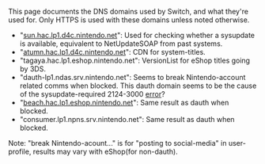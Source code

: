 This page documents the DNS domains used by Switch, and what they're
used for. Only HTTPS is used with these domains unless noted otherwise.

  - "[sun.hac.lp1.d4c.nintendo.net](NIM%20Services.md "wikilink")": Used
    for checking whether a sysupdate is available, equivalent to
    NetUpdateSOAP from past systems.
  - "[atumn.hac.lp1.d4c.nintendo.net](NIM%20Services.md "wikilink")":
    CDN for system-titles.
  - "tagaya.hac.lp1.eshop.nintendo.net": VersionList for eShop titles
    going by 3DS.
  - "dauth-lp1.ndas.srv.nintendo.net": Seems to break Nintendo-account
    related comms when blocked. This dauth domain seems to be the cause
    of the sysupdate-required 2124-3000
    [error](Error%20codes.md "wikilink")?
  - "[beach.hac.lp1.eshop.nintendo.net](NIM%20Services.md "wikilink")":
    Same result as dauth when blocked.
  - "consumer.lp1.npns.srv.nintendo.net": Same result as dauth when
    blocked.

Note: "break Nintendo-acount..." is for "posting to social-media" in
user-profile, results may vary with eShop(for non-dauth).
